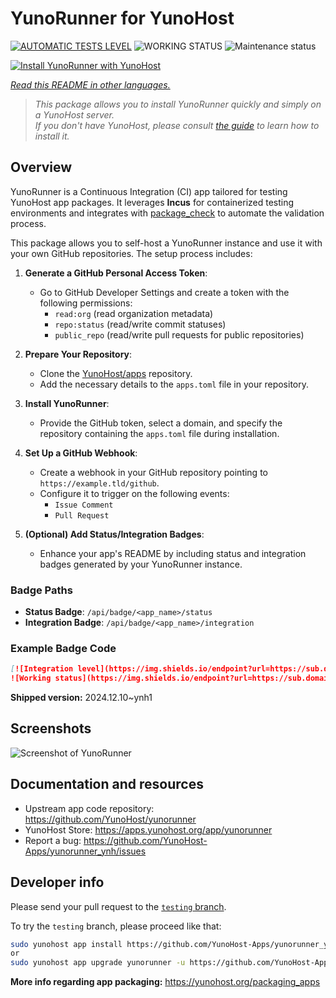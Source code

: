 <!--
N.B.: This README was automatically generated by <https://github.com/YunoHost/apps/tree/master/tools/readme_generator>
It shall NOT be edited by hand.
-->

# YunoRunner for YunoHost

[![AUTOMATIC TESTS LEVEL](https://yunorunner.tiesiog.lt/api/badge/yunorunner/integration)](https://ci-apps.yunohost.org/ci/apps/yunorunner/)
![WORKING STATUS](https://yunorunner.tiesiog.lt/api/badge/yunorunner/status)
![Maintenance status](https://apps.yunohost.org/badge/maintained/yunorunner)

[![Install YunoRunner with YunoHost](https://install-app.yunohost.org/install-with-yunohost.svg)](https://install-app.yunohost.org/?app=yunorunner)

*[Read this README in other languages.](./ALL_README.md)*

> *This package allows you to install YunoRunner quickly and simply on a YunoHost server.*  
> *If you don't have YunoHost, please consult [the guide](https://yunohost.org/install) to learn how to install it.*

## Overview

YunoRunner is a Continuous Integration (CI) app tailored for testing YunoHost app packages. It leverages **Incus** for containerized testing environments and integrates with [package_check](https://github.com/YunoHost/package_check) to automate the validation process.

This package allows you to self-host a YunoRunner instance and use it with your own GitHub repositories. The setup process includes:

1. **Generate a GitHub Personal Access Token**:
   - Go to GitHub Developer Settings and create a token with the following permissions:
     - `read:org` (read organization metadata)
     - `repo:status` (read/write commit statuses)
     - `public_repo` (read/write pull requests for public repositories)

2. **Prepare Your Repository**:
   - Clone the [YunoHost/apps](https://github.com/YunoHost/apps) repository.
   - Add the necessary details to the `apps.toml` file in your repository.

3. **Install YunoRunner**:
   - Provide the GitHub token, select a domain, and specify the repository containing the `apps.toml` file during installation.

4. **Set Up a GitHub Webhook**:
   - Create a webhook in your GitHub repository pointing to `https://example.tld/github`.
   - Configure it to trigger on the following events:
     - `Issue Comment`
     - `Pull Request`

5. **(Optional) Add Status/Integration Badges**:
   - Enhance your app's README by including status and integration badges generated by your YunoRunner instance.

### Badge Paths
- **Status Badge**: `/api/badge/<app_name>/status`
- **Integration Badge**: `/api/badge/<app_name>/integration`

### Example Badge Code
```markdown
[![Integration level](https://img.shields.io/endpoint?url=https://sub.domain.tld/api/badge/<app_name>/integration)](https://ci-apps.yunohost.org/ci/apps/<app_name>/)
![Working status](https://img.shields.io/endpoint?url=https://sub.domain.tld/api/badge/<app_name>/status)
```

**Shipped version:** 2024.12.10~ynh1

## Screenshots

![Screenshot of YunoRunner](./doc/screenshots/screenshot.png)

## Documentation and resources

- Upstream app code repository: <https://github.com/YunoHost/yunorunner>
- YunoHost Store: <https://apps.yunohost.org/app/yunorunner>
- Report a bug: <https://github.com/YunoHost-Apps/yunorunner_ynh/issues>

## Developer info

Please send your pull request to the [`testing` branch](https://github.com/YunoHost-Apps/yunorunner_ynh/tree/testing).

To try the `testing` branch, please proceed like that:

```bash
sudo yunohost app install https://github.com/YunoHost-Apps/yunorunner_ynh/tree/testing --debug
or
sudo yunohost app upgrade yunorunner -u https://github.com/YunoHost-Apps/yunorunner_ynh/tree/testing --debug
```

**More info regarding app packaging:** <https://yunohost.org/packaging_apps>
